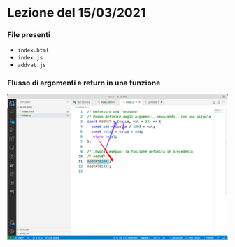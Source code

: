 # Lezione del 15/03/2021

### File presenti

- `index.html`
- `index.js`
- `addvat.js`

### Flusso di argomenti e return in una funzione

![./_docs/args_flow.png](./_docs/args_flow.png)
